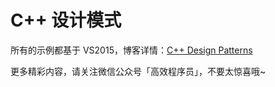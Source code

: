 # C++ 设计模式

所有的示例都基于 VS2015，博客详情：[C++ Design Patterns](http://blog.csdn.net/u011012932/article/category/6783147 "C++ Design Patterns")

更多精彩内容，请关注微信公众号「高效程序员」，不要太惊喜哦~
